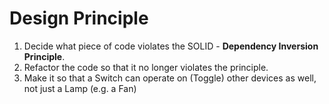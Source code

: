 ﻿# Design Principle

1. Decide what piece of code violates the SOLID - **Dependency Inversion Principle**.
2. Refactor the code so that it no longer violates the principle.
3. Make it so that a Switch can operate on (Toggle) other devices as well, not just a Lamp (e.g. a Fan)